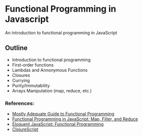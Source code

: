 # Functional Programming in Javascript

An introduction to functional programming in JavaScript

## Outline
- Introduction to functional programming
- First-order functions
- Lambdas and Annonymous Functions
- Closures
- Currying
- Purity/Immutability
- Arrays Manipulation (map, reduce, etc.)

### References:
- [Mostly Adequate Guide to Functional Programming](https://github.com/DrBoolean/mostly-adequate-guide)
- [Functional Programming in JavaScript: Map, Filter, and Reduce](http://cryto.net/~joepie91/blog/2015/05/04/functional-programming-in-javascript-map-filter-reduce/)
- [Eloquent JavaScript: Functional Programming](http://eloquentjavascript.net/1st_edition/chapter6.html)
- [ClojureScript](https://github.com/magomimmo/modern-cljs)
